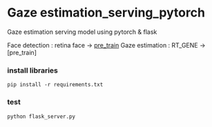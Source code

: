 # Gaze estimation_serving_pytorch
Gaze estimation serving model using pytorch & flask

Face detection : retina face -> [pre_train](https://drive.google.com/file/d/1wXb_MjIKMe8cyrNBZNvdHBGhVBqRYnI9/view?usp=sharing)
Gaze estimation : RT_GENE -> [pre_train]


### install libraries
```
pip install -r requirements.txt
```

### test
```
python flask_server.py 
```


